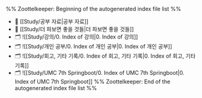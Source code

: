 %% Zoottelkeeper: Beginning of the autogenerated index file list  %%
- 📄 [[Study/공부 자료|공부 자료]]
- 📄 [[Study/더 파보면 좋을 것들|더 파보면 좋을 것들]]
- 🗂️ ![[Study/강의/0. Index of 강의|0. Index of 강의]]
- 🗂️ ![[Study/개인 공부/0. Index of 개인 공부|0. Index of 개인 공부]]
- 🗂️ ![[Study/회고, 기타 기록/0. Index of 회고, 기타 기록|0. Index of 회고, 기타 기록]]
- 🗂️ ![[Study/UMC 7th Springboot/0. Index of UMC 7th Springboot|0. Index of UMC 7th Springboot]]
%% Zoottelkeeper: End of the autogenerated index file list  %%

